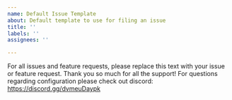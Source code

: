 ```yaml
---
name: Default Issue Template
about: Default template to use for filing an issue
title: ''
labels: ''
assignees: ''

---
```


For all issues and feature requests, please replace this text with your issue or feature request. Thank you so much for all the support!
For questions regarding configuration please check out discord: https://discord.gg/dvmeuDaypk
